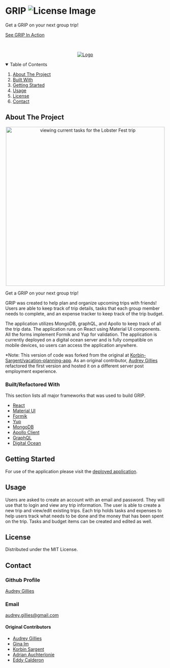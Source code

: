 # GRIP ![License Image](https://img.shields.io/badge/license-MIT-blue)

Get a GRIP on your next group trip!

[See GRIP In Action](https://grip.webappsbyaudreyapi.dev/)

<!-- PROJECT LOGO -->
<br />
<p align="center">
  <a href="https://github.com/Korbin-Sargent/vacation-planning-app">
    <img src="client/public/images/logo.png" alt="Logo">
  </a>
  </p>
<!-- TABLE OF CONTENTS -->
<details open="open">
  <summary>Table of Contents</summary>
  <ol>
    <li><a href="#about-the-project">About The Project</a></li>
    <li><a href="#built-with">Built With</a></li>
    <li><a href="#getting-started">Getting Started</a></li>
    <li><a href="#usage">Usage</a></li>
    <li><a href="#license">License</a></li>
    <li><a href="#contact">Contact</a></li>
  </ol>
</details>

<!-- ABOUT THE PROJECT -->

## About The Project

<div align="center" >
<img src="client/public/images/grip-screenshot.png" alt="viewing current tasks for the Lobster Fest trip" width="500px" />
</div>

Get a GRIP on your next group trip!

GRIP was created to help plan and organize upcoming trips with friends! Users are able to keep track of trip details, tasks that each group member needs to complete, and an expense tracker to keep track of the trip budget.

The application utilizes MongoDB, graphQL, and Apollo to keep track of all the trip data. The application runs on React using Material UI components. All the forms implement Formik and Yup for validation. The application is currently deployed on a digital ocean server and is fully compatible on mobile devices, so users can access the application anywhere.

\*Note: This version of code was forked from the original at [Korbin-Sargent/vacation-planning-app](https://github.com/Korbin-Sargent/vacation-planning-app). As an original contributor, [Audrey Gillies](https://github.com/audrey-g37) refactored the first version and hosted it on a different server post employment experience.

### Built/Refactored With

This section lists all major frameworks that was used to build GRIP.

-   [React](https://reactjs.org/)
-   [Material UI](https://mui.com/)
-   [Formik](https://formik.org/docs/overview)
-   [Yup](https://www.npmjs.com/package/yup)
-   [MongoDB](https://www.mongodb.com/)
-   [Apollo Client](https://www.apollographql.com/docs/react/)
-   [GraphQL](https://graphql.org//)
-   [Digital Ocean](https://www.digitalocean.com/)

<!-- GETTING STARTED -->

## Getting Started

For use of the application please visit the [deployed application](<(https://grip.webappsbyaudreyapi.dev/)>).

## Usage

Users are asked to create an account with an email and password. They will use that to login and view any trip information. The user is able to create a new trip and view/edit existing trips. Each trip holds tasks and expenses to help users track what needs to be done and the money that has been spent on the trip. Tasks and budget items can be created and edited as well.

<!-- LICENSE -->

## License

Distributed under the MIT License.

<!-- CONTACT -->

## Contact

### Github Profile

[Audrey Gillies](https://github.com/audrey-g37)

### Email

[audrey.gillies@gmail.com](mailto:audrey.gillies@gmail.com)

#### Original Contributors

-   [Audrey Gillies](https://github.com/audrey-g37)
-   [Gina Im](https://github.com/gim928)
-   [Korbin Sargent](https://github.com/Korbin-Sargent)
-   [Adrian Auchterlonie](https://github.com/adrianauch)
-   [Eddy Calderon](https://github.com/Ecalderon10)
